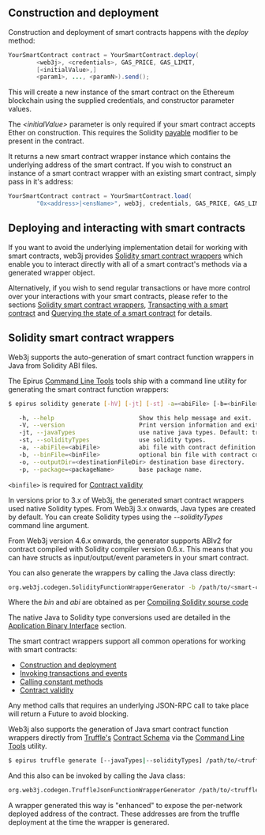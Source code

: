Construction and deployment
---------------------------

Construction and deployment of smart contracts happens with the *deploy* method:

```java
YourSmartContract contract = YourSmartContract.deploy(
        <web3j>, <credentials>, GAS_PRICE, GAS_LIMIT,
        [<initialValue>,]
        <param1>, ..., <paramN>).send();
```

This will create a new instance of the smart contract on the Ethereum blockchain using the supplied credentials, and constructor parameter values.

The *<initialValue\>* parameter is only required if your smart contract accepts Ether on construction. This requires the Solidity [payable](https://solidity.readthedocs.io/en/v0.5.10/contracts.html#function-modifiers) modifier to be present in the contract.

It returns a new smart contract wrapper instance which contains the underlying address of the smart contract. If you wish to construct an instance of a smart contract wrapper with an existing smart contract,
simply pass in it's address:

```java
YourSmartContract contract = YourSmartContract.load(
        "0x<address>|<ensName>", web3j, credentials, GAS_PRICE, GAS_LIMIT);
```

Deploying and interacting with smart contracts
----------------------------------------------

If you want to avoid the underlying implementation detail for working with smart contracts, web3j provides [Solidity smart contract wrappers](#solidity-smart-contract-wrappers) which enable you to interact directly with all of a smart contract's methods via a generated wrapper object.

Alternatively, if you wish to send regular transactions or have more control over your interactions with your smart contracts, please refer to the sections [Solidity smart contract wrappers](#solidity-smart-contract-wrappers), [Transacting with a smart contract](../transactions.md#transacting-with-a-smart-contract) and [Querying the state of a smart contract](../transactions.md#querying-the-state-of-a-smart-contract) for details.


Solidity smart contract wrappers
--------------------------------

Web3j supports the auto-generation of smart contract function wrappers in Java from Solidity ABI files.

The Epirus [Command Line Tools](https://docs.epirus.io/sdk/cli/) tools ship with a command line utility for generating the smart contract function wrappers:

``` bash
$ epirus solidity generate [-hV] [-jt] [-st] -a=<abiFile> [-b=<binFile>] -o=<destinationFileDir> -p=<packageName>

   -h, --help                        Show this help message and exit.
   -V, --version                     Print version information and exit.
   -jt, --javaTypes                  use native java types. Default: true
   -st, --solidityTypes              use solidity types.
   -a, --abiFile=<abiFile>           abi file with contract definition.
   -b, --binFile=<binFile>           optional bin file with contract compiled code in order to generate deploy methods.
   -o, --outputDir=<destinationFileDir> destination base directory.
   -p, --package=<packageName>       base package name.
```

`<binfile>` is required for [Contract validity](#contract-validity)

In versions prior to 3.x of Web3j, the generated smart contract wrappers used native Solidity types. From Web3j 3.x onwards, Java types are created by default. You can create Solidity types using the *--solidityTypes* command line argument.

From Web3j version 4.6.x onwards, the generator supports ABIv2 for contract compiled with Solidity compiler version 0.6.x. This means that you can have structs as input/output/event parameters in your smart contract.

You can also generate the wrappers by calling the Java class directly:

``` bash
org.web3j.codegen.SolidityFunctionWrapperGenerator -b /path/to/<smart-contract>.bin -a /path/to/<smart-contract>.abi -o /path/to/src/main/java -p com.your.organisation.name
```

Where the *bin* and *abi* are obtained as per [Compiling Solidity sourse code](#compiling-solidity-source-code)

The native Java to Solidity type conversions used are detailed in the [Application Binary Interface](application_binary_interface.md) section.

The smart contract wrappers support all common operations for working with smart contracts:

-   [Construction and deployment](#construction-and-deployment)
-   [Invoking transactions and events](#invoking-transactions-and-events)
-   [Calling constant methods](#calling-constant-methods)
-   [Contract validity](#contract-validity)

Any method calls that requires an underlying JSON-RPC call to take place will return a Future to avoid blocking.

Web3j also supports the generation of Java smart contract function wrappers directly from [Truffle's](http://truffleframework.com/) [Contract
Schema](https://github.com/trufflesuite/truffle-contract-schema) via the [Command Line Tools](https://docs.epirus.io/sdk/cli/#solidity-smart-contract-wrapper-generator) utility.

``` bash
$ epirus truffle generate [--javaTypes|--solidityTypes] /path/to/<truffle-smart-contract-output>.json -o /path/to/src/main/java -p com.your.organisation.name
```

And this also can be invoked by calling the Java class:

``` bash
org.web3j.codegen.TruffleJsonFunctionWrapperGenerator /path/to/<truffle-smart-contract-output>.json -o /path/to/src/main/java -p com.your.organisation.name
```

A wrapper generated this way is "enhanced" to expose the per-network deployed address of the contract. These addresses are from the truffle deployment at the time the wrapper is generared.

